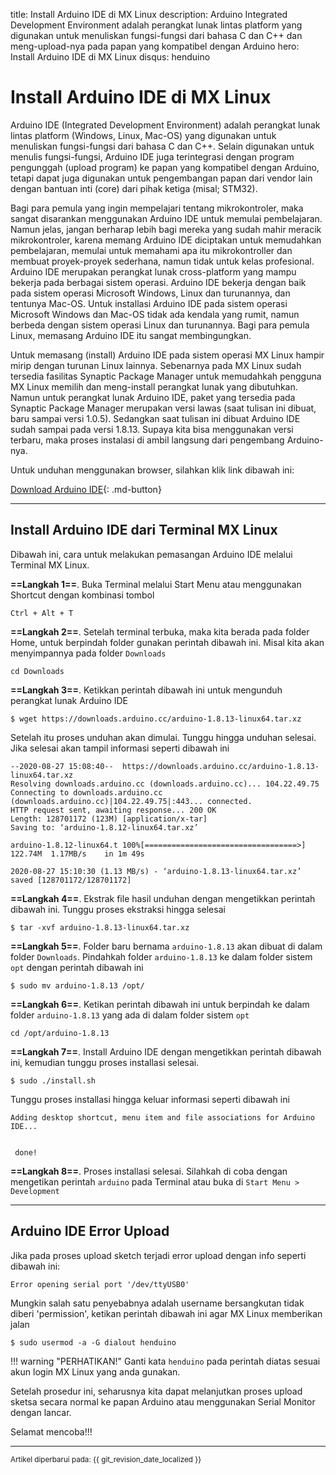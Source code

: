 title: Install Arduino IDE di MX Linux
description: Arduino Integrated Development Environment adalah perangkat lunak lintas platform yang digunakan untuk menuliskan fungsi-fungsi dari bahasa C dan C++ dan meng-upload-nya pada papan yang kompatibel dengan Arduino
hero: Install Arduino IDE di MX Linux
disqus: henduino

# Install Arduino IDE di MX Linux

Arduino IDE (Integrated Development Environment) adalah perangkat lunak lintas platform (Windows, Linux, Mac-OS) yang digunakan untuk menuliskan fungsi-fungsi dari bahasa C dan C++. Selain digunakan untuk menulis fungsi-fungsi, Arduino IDE juga terintegrasi dengan program pengunggah (upload program) ke papan yang kompatibel dengan Arduino, tetapi dapat juga digunakan untuk pengembangan papan dari vendor lain dengan bantuan inti (core) dari pihak ketiga (misal; STM32). 

Bagi para pemula yang ingin mempelajari tentang mikrokontroler, maka sangat disarankan menggunakan Arduino IDE untuk memulai pembelajaran. Namun jelas, jangan berharap lebih bagi mereka yang sudah mahir meracik mikrokontroler, karena memang Arduino IDE diciptakan untuk memudahkan pembelajaran, memulai untuk memahami apa itu mikrokontroller dan membuat proyek-proyek sederhana, namun tidak untuk kelas profesional. Arduino IDE merupakan perangkat lunak cross-platform yang mampu bekerja pada berbagai sistem operasi. Arduino IDE bekerja dengan baik pada sistem operasi Microsoft Windows, Linux dan turunannya, dan tentunya Mac-OS. Untuk installasi Arduino IDE pada sistem operasi Microsoft Windows dan Mac-OS tidak ada kendala yang rumit, namun berbeda dengan sistem operasi Linux dan turunannya. Bagi para pemula Linux, memasang Arduino IDE itu sangat membingungkan.

Untuk memasang (install) Arduino IDE pada sistem operasi MX Linux hampir mirip dengan turunan Linux lainnya. Sebenarnya pada MX Linux sudah tersedia fasilitas Synaptic Package Manager untuk memudahkah pengguna MX Linux memilih dan meng-install perangkat lunak yang dibutuhkan. Namun untuk perangkat lunak Arduino IDE, paket yang tersedia pada Synaptic Package Manager merupakan versi lawas (saat tulisan ini dibuat, baru sampai versi 1.0.5). Sedangkan saat tulisan ini dibuat Arduino IDE sudah sampai pada versi 1.8.13. Supaya kita bisa menggunakan versi terbaru, maka proses instalasi di ambil langsung dari pengembang Arduino-nya.

Untuk unduhan menggunakan browser, silahkan klik link dibawah ini:

[Download Arduino IDE](https://www.arduino.cc/en/main/software){: .md-button}

***

## Install Arduino IDE dari Terminal MX Linux

Dibawah ini, cara untuk melakukan pemasangan Arduino IDE melalui Terminal MX Linux.

**==Langkah 1==**. Buka Terminal melalui Start Menu atau menggunakan Shortcut dengan kombinasi tombol

```
Ctrl + Alt + T
```

**==Langkah 2==**. Setelah terminal terbuka, maka kita berada pada folder Home, untuk berpindah folder gunakan perintah dibawah ini. Misal kita akan menyimpannya pada folder `Downloads`

```
cd Downloads
```

**==Langkah 3==**. Ketikkan perintah dibawah ini untuk mengunduh perangkat lunak Arduino IDE

```
$ wget https://downloads.arduino.cc/arduino-1.8.13-linux64.tar.xz
```

Setelah itu proses unduhan akan dimulai. Tunggu hingga unduhan selesai. Jika selesai akan tampil informasi seperti dibawah ini

```
--2020-08-27 15:08:40--  https://downloads.arduino.cc/arduino-1.8.13-linux64.tar.xz
Resolving downloads.arduino.cc (downloads.arduino.cc)... 104.22.49.75
Connecting to downloads.arduino.cc (downloads.arduino.cc)|104.22.49.75|:443... connected.
HTTP request sent, awaiting response... 200 OK
Length: 128701172 (123M) [application/x-tar]
Saving to: ‘arduino-1.8.12-linux64.tar.xz’

arduino-1.8.12-linux64.t 100%[==================================>] 122.74M  1.17MB/s    in 1m 49s  

2020-08-27 15:10:30 (1.13 MB/s) - ‘arduino-1.8.13-linux64.tar.xz’ saved [128701172/128701172]
```

**==Langkah 4==**. Ekstrak file hasil unduhan dengan mengetikkan perintah dibawah ini. Tunggu proses ekstraksi hingga selesai

```
$ tar -xvf arduino-1.8.13-linux64.tar.xz
```

**==Langkah 5==**. Folder baru bernama `arduino-1.8.13` akan dibuat di dalam folder `Downloads`. Pindahkah folder `arduino-1.8.13` ke dalam folder sistem `opt` dengan perintah dibawah ini

```
$ sudo mv arduino-1.8.13 /opt/
```

**==Langkah 6==**. Ketikan perintah dibawah ini untuk berpindah ke dalam folder `arduino-1.8.13` yang ada di dalam folder sistem `opt`

```
cd /opt/arduino-1.8.13

```

**==Langkah 7==**. Install Arduino IDE dengan mengetikkan perintah dibawah ini, kemudian tunggu proses installasi selesai.

```
$ sudo ./install.sh
```
Tunggu proses installasi hingga keluar informasi seperti dibawah ini

```
Adding desktop shortcut, menu item and file associations for Arduino IDE...


 done!
```

**==Langkah 8==**. Proses installasi selesai. Silahkah di coba dengan mengetikan perintah `arduino` pada Terminal atau buka di `Start Menu > Development`

***

## Arduino IDE Error Upload

Jika pada proses upload sketch terjadi error upload dengan info seperti dibawah ini:

```
Error opening serial port '/dev/ttyUSB0'
```

Mungkin salah satu penyebabnya adalah username bersangkutan tidak diberi 'permission', ketikan perintah dibawah ini agar MX Linux memberikan jalan

```
$ sudo usermod -a -G dialout henduino
```

!!! warning "PERHATIKAN!"
	Ganti kata `henduino` pada perintah diatas sesuai akun login MX Linux yang anda gunakan.

Setelah prosedur ini, seharusnya kita dapat melanjutkan proses upload sketsa secara normal ke papan Arduino atau menggunakan Serial Monitor dengan lancar.

Selamat mencoba!!!

***

<small>Artikel diperbarui pada: {{ git_revision_date_localized }}</small>